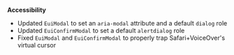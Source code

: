 **Accessibility**

- Updated `EuiModal` to set an `aria-modal` attribute and a default `dialog` role
- Updated `EuiConfirmModal` to set a default `alertdialog` role
- Fixed `EuiModal` and `EuiConfirmModal` to properly trap Safari+VoiceOver's virtual cursor
